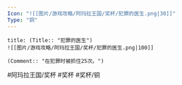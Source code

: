 ```yaml
---
Icon: "![[图片/游戏攻略/阿玛拉王国/奖杯/犯罪的医生.png|30]]"
Type: "铜"
---
```

```ad-common-bronze-trophy
title: (Title:: "犯罪的医生")
![[图片/游戏攻略/阿玛拉王国/奖杯/犯罪的医生.png|100]]

(Comment:: "在犯罪时被抓住25次。")
```

#阿玛拉王国/奖杯 #奖杯 #奖杯/铜
